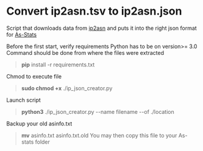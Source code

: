 # Convert ip2asn.tsv to ip2asn.json

Script that downloads data from [ip2asn](https://iptoasn.com/) and puts it into the right json format for [As-Stats](https://github.com/manuelkasper/AS-Stats)

Before the first start, verify requirements
Python has to be on version>= 3.0 
Command should be done from where the files were extracted
> **pip** install -r requirements.txt

Chmod to execute file
> **sudo chmod +x** ./ip_json_creator.py

Launch script
> **python3** ./ip_json_creator.py --name filename --of ./location

Backup your old asinfo.txt 
> **mv** asinfo.txt asinfo.txt.old
You may then copy this file to your As-stats folder
